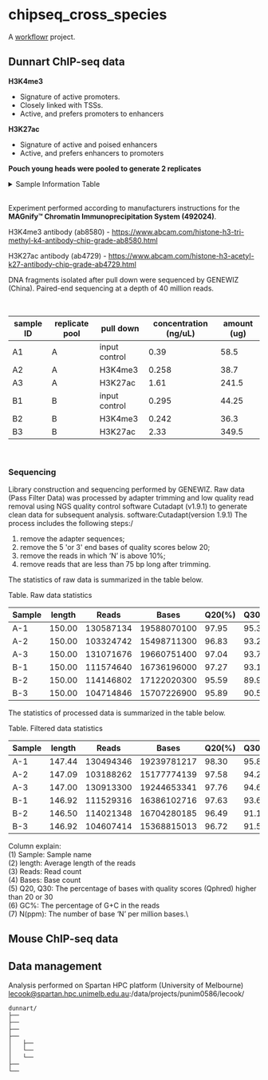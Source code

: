 # chipseq_cross_species

A [workflowr][] project.

[workflowr]: https://github.com/workflowr/workflowr

## Dunnart ChIP-seq data

__H3K4me3__

- Signature of active promoters.
- Closely linked with TSSs.
- Active, and prefers promoters to enhancers

__H3K27ac__

- Signature of active and poised enhancers
- Active, and prefers enhancers to promoters

__Pouch young heads were pooled to generate 2 replicates__

<details><summary>Sample Information Table</summary>
<p>

| collection date | PY ID   | weight (g) | head_shape | maternal | paternal | litter | sex | replicate pool |
|-----------------|---------|------------|------------|----------|----------|--------|-----|----------------|
| 17/09/2018      | Fr113.1 | 0.014      | flat head  | Fr113    | My76     | 1      |     | A              |
| 17/09/2018      | Fr113.2 | 0.016      | flat head  | Fr113    | My76     | 1      |     | A              |
| 17/09/2018      | Fr113.3 | 0.0145     | flat head  | Fr113    | My76     | 1      |     | A              |
| 17/09/2018      | Fr113.4 | 0.0162     | flat head  | Fr113    | My76     | 1      |     | A              |
| 14/11/2018      | Fb148.1 | 0.016      | round head | Fb148    | Mg120    | 2      |     | B              |
| 14/11/2018      | Fb148.2 | 0.016      | round head | Fb148    | Mg120    | 2      |     | B              |
| 14/11/2018      | Fb148.3 | 0.016      | round head | Fb148    | Mg120    | 2      |     | B              |
| 14/11/2018      | Fb148.4 | 0.016      | round head | Fb148    | Mg120    | 2      |     | B              |
| 9/01/2019       | Fg123.1 | 0.0155     | flat head  | Fg123    | Mr89     | 3      |     | B              |
| 9/01/2019       | Fg123.2 | 0.0155     | flat head  | Fg123    | Mr89     | 3      |     | B              |
| 9/01/2019       | Fg123.3 | 0.0155     | flat head  | Fg123    | Mr89     | 3      |     | B              |
| 9/01/2019       | Fg123.4 | 0.0155     | flat head  | Fg123    | Mr89     | 3      |     | B              |
| 9/01/2019       | Fg123.5 | 0.0155     | flat head  | Fg123    | Mr89     | 3      |     | B              |
| 9/01/2019       | Fg123.6 | 0.0155     | flat head  | Fg123    | Mr89     | 3      |     | B              |
| 16/01/2019      | Fb148.5 | 0.014      | flat head  | Fb148    | Mg120    | 4      |     | A              |
| 16/01/2019      | Fb148.3 | 0.015      | flat head  | Fb148    | Mg120    | 4      |     | A              |
| 16/01/2019      | Fb148.4 | 0.015      | flat head  | Fb148    | Mg120    | 4      |     | A              |
| 16/01/2019      | Fb148.1 | 0.015      | flat head  | Fb148    | Mg120    | 4      |     | A              |
| 16/01/2019      | Fb148.7 | 0.014      | flat head  | Fb148    | Mg120    | 4      |     | A              |
| 16/01/2019      | Fb148.2 | 0.014      | flat head  | Fb148    | Mg120    | 4      |     | A              |
| 16/01/2019      | Fb148.6 | 0.014      | flat head  | Fb148    | Mg120    | 4      |     | A              |
| 24/09/2019      | Fw263.1 | 0.0164     | round head | Fw263    | Mw270    | 5      |     | A              |
| 24/09/2019      | Fw263.2 | 0.015      | round head | Fw263    | Mw270    | 5      |     | A              |
| 24/09/2019      | Fw263.3 | 0.0157     | round head | Fw263    | Mw270    | 5      |     | A              |
| 24/09/2019      | Fw263.4 | 0.0176     | round head | Fw263    | Mw270    | 5      |     | A              |
| 24/09/2019      | Fw263.5 | 0.0176     | round head | Fw263    | Mw270    | 5      |     | A              |
| 24/09/2019      | Fw263.6 | 0.0146     | round head | Fw263    | Mw270    | 5      |     | A              |
| 24/09/2019      | Fw263.7 | 0.0173     | round head | Fw263    | Mw270    | 5      |     | A              |
| 23/10/2019      | Fb197.1 | 0.0137     | flat head  | Fb197    | My234    | 6      | M   | B              |
| 23/10/2019      | Fb197.2 | 0.0112     | flat head  | Fb197    | My234    | 6      | M   | B              |
| 23/10/2019      | Fb197.3 | 0.0132     | flat head  | Fb197    | My234    | 6      | M   | B              |
| 23/10/2019      | Fb197.4 | 0.0114     | flat head  | Fb197    | My234    | 6      | M   | B              |
| 23/10/2019      | Fb197.5 | 0.0098     | flat head  | Fb197    | My234    | 6      | F   | B              |
| 23/10/2019      | Fb197.6 | 0.0121     | flat head  | Fb197    | My234    | 6      | F   | B              |
| 23/10/2019      | Fb197.7 | 0.0118     | flat head  | Fb197    | My234    | 6      | F   | B              |
| 23/10/2019      | Fb197.8 | 0.0116     | flat head  | Fb197    | My234    | 6      | F   | B              |
| 23/10/2019      | Fb197.9 | 0.0115     | flat head  | Fb197    | My234    | 6      | F   | B              |
| 29/10/2019      | Fb255.1 | 0.0186     | round head | Fb255    | My234    | 7      | F   | B              |
| 29/10/2019      | Fb255.2 | 0.0157     | round head | Fb255    | My234    | 7      | F   | B              |
| 29/10/2019      | Fb255.3 | 0.019      | round head | Fb255    | My234    | 7      | M   | B              |
| 29/10/2019      | Fb255.4 | 0.0187     | round head | Fb255    | My234    | 7      | F   | B              |
| 29/10/2019      | Fw264.1 | 0.0182     | round head | Fw264    | My234    | 8      | F   | A              |
| 29/10/2019      | Fw264.2 | 0.0185     | round head | Fw264    | My234    | 8      | F   | A              |
| 29/10/2019      | Fw264.3 | 0.0168     | round head | Fw264    | My234    | 8      | M   | A              |
| 29/10/2019      | Fw264.4 | 0.0187     | round head | Fw264    | My234    | 8      | M   | A              |
| 19/11/2019      | Fb148.1 | 0.017      | round head | Fb148    | My234    | 9      | F   | B              |
| 19/11/2019      | Fb148.2 | 0.018      | round head | Fb148    | My234    | 9      | M   | B              |
| 19/11/2019      | Fb148.3 | 0.019      | round head | Fb148    | My234    | 9      | F   | B              |
| 19/11/2019      | Fb148.4 | 0.018      | round head | Fb148    | My234    | 9      | M   | B              |
| 27/11/2019      | Fb198.1 | 0.013      | flat head  | Fb198    | My234    | 10     | F   | A              |
| 27/11/2019      | Fb198.2 | 0.016      | flat head  | Fb198    | My234    | 10     | F   | A              |
| 27/11/2019      | Fb198.3 | 0.012      | flat head  | Fb198    | My234    | 10     | F   | A              |
| 27/11/2019      | Fb198.5 | 0.015      | flat head  | Fb198    | My234    | 10     | M   | A              |
</p>
</details>


</br>

Experiment performed according to manufacturers instructions for the __MAGnify™ Chromatin Immunoprecipitation System (492024)__.

H3K4me3 antibody (ab8580) - https://www.abcam.com/histone-h3-tri-methyl-k4-antibody-chip-grade-ab8580.html

H3K27ac antibody (ab4729) - https://www.abcam.com/histone-h3-acetyl-k27-antibody-chip-grade-ab4729.html

DNA fragments isolated after pull down were sequenced by GENEWIZ (China). Paired-end sequencing at a depth of 40 million reads.

</br>

sample ID | replicate pool  | pull down        | concentration (ng/uL)| amount (ug) |
----------|-----------------|------------------|----------------------|-------------|
  A1      | A               | input control    | 0.39                 | 58.5        |
  A2      | A               | H3K4me3          | 0.258                | 38.7        |
  A3      | A               | H3K27ac          | 1.61                 | 241.5       |
  B1      | B               | input control    | 0.295                | 44.25       |
  B2      | B               | H3K4me3          | 0.242                | 36.3        |
  B3      | B               | H3K27ac          | 2.33                 | 349.5       |

</br>

### Sequencing 

Library construction and sequencing performed by GENEWIZ.
Raw data (Pass Filter Data) was processed by adapter trimming and low quality read removal using NGS quality control software Cutadapt (v1.9.1) to generate clean data for subsequent analysis. software:Cutadapt(version 1.9.1) The process includes the following steps:/
1. remove the adapter sequences;
2. remove the 5 'or 3' end bases of quality scores below 20;
3. remove the reads in which ‘N’ is above 10%;
4. remove reads that are less than 75 bp long after trimming.


The statistics of raw data is summarized in the table below.

Table. Raw data statistics

| Sample | length | Reads     | Bases       | Q20(%) | Q30(%) | GC(%) | N(ppm) |
|--------|--------|-----------|-------------|--------|--------|-------|--------|
| A-1    | 150.00 | 130587134 | 19588070100 | 97.95  | 95.35  | 36.18 | 1.79   |
| A-2    | 150.00 | 103324742 | 15498711300 | 96.83  | 93.28  | 51.24 | 1.65   |
| A-3    | 150.00 | 131071676 | 19660751400 | 97.04  | 93.71  | 50.57 | 1.67   |
| B-1    | 150.00 | 111574640 | 16736196000 | 97.27  | 93.12  | 36.35 | 0.94   |
| B-2    | 150.00 | 114146802 | 17122020300 | 95.59  | 89.93  | 52.60 | 0.90   |
| B-3    | 150.00 | 104714846 | 15707226900 | 95.89  | 90.50  | 50.02 | 0.88   |


The statistics of processed data is summarized in the table below.

Table. Filtered data statistics

| Sample | length | Reads     | Bases       | Q20(%) | Q30(%) | GC(%) | N(ppm) |
|--------|--------|-----------|-------------|--------|--------|-------|--------|
| A-1    | 147.44 | 130494346 | 19239781217 | 98.30  | 95.83  | 36.06 | 1.55   |
| A-2    | 147.09 | 103188262 | 15177774139 | 97.58  | 94.25  | 51.19 | 1.41   |
| A-3    | 147.00 | 130913300 | 19244653341 | 97.76  | 94.65  | 50.54 | 1.44   |
| B-1    | 146.92 | 111529316 | 16386102716 | 97.63  | 93.63  | 36.16 | 0.82   |
| B-2    | 146.50 | 114021348 | 16704280185 | 96.49  | 91.10  | 52.51 | 0.77   |
| B-3    | 146.92 | 104607414 | 15368815013 | 96.72  | 91.59  | 49.94 | 0.77   |


Column explain:\
(1) Sample: Sample name\
(2) length: Average length of the reads\
(3) Reads: Read count\
(4) Bases: Base count\
(5) Q20, Q30: The percentage of bases with quality scores (Qphred) higher than 20 or 30\
(6) GC%: The percentage of G+C in the reads\
(7) N(ppm): The number of base ‘N’ per million bases.\


## Mouse ChIP-seq data



## Data management

Analysis performed on Spartan HPC platform (University of Melbourne)
</br>
lecook@spartan.hpc.unimelb.edu.au:/data/projects/punim0586/lecook/

```
dunnart/
├── 
├── 
├── 
├── 
│   ├── 
│   └── 
│   └── 
├──  
└── 
```
